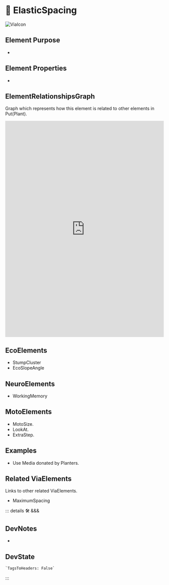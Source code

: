 
# 🔻 <via>ElasticSpacing</via>

![ViaIcon](/Via/Via_Icon.png)

## Element Purpose

-

## Element Properties

-

## ElementRelationshipsGraph

Graph which represents how this element is related to other elements in Put(Plant).
<iframe
    width="100%"
    height="684"
    frameborder="0"
    src="https://observablehq.com/embed/@d3/force-directed-graph/2?cells=chart"
></iframe>

## EcoElements

- StumpCluster
- EcoSlopeAngle

## NeuroElements

- WorkingMemory

## MotoElements

- MotoSize.
- LookAt.
- ExtraStep.

## Examples

- Use Media donated by Planters.

## Related ViaElements

Links to other related ViaElements.

- MaximumSpacing

::: details 🛠 <dev>&&&</dev>

## DevNotes

-

## DevState

```py
`TagsToHeaders: False`
```

:::
